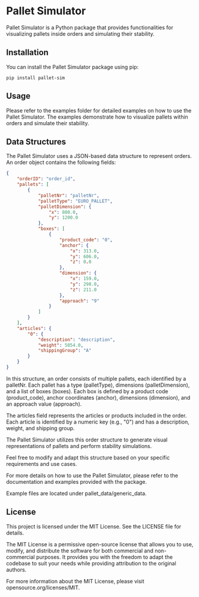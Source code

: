 # Pallet Simulator

Pallet Simulator is a Python package that provides functionalities for visualizing pallets inside orders and simulating
their stability.

## Installation

You can install the Pallet Simulator package using pip:

``` 
pip install pallet-sim
```

## Usage

Please refer to the examples folder for detailed examples on how to use the Pallet Simulator. The examples demonstrate
how to visualize pallets within orders and simulate their stability.

## Data Structures

The Pallet Simulator uses a JSON-based data structure to represent orders. An order object contains the following
fields:

``` json
{
    "orderID": "order_id",
    "pallets": [
        {
            "palletNr": "palletNr",
            "palletType": "EURO_PALLET",
            "palletDimension": {
                "x": 800.0,
                "y": 1200.0
            },
            "boxes": [
                {
                    "product_code": "0",
                    "anchor": {
                        "x": 313.0,
                        "y": 606.0,
                        "z": 0.0
                    },
                    "dimension": {
                        "x": 159.0,
                        "y": 298.0,
                        "z": 211.0
                    },
                    "approach": "9"
                }
            ]
        }
    ],
    "articles": {
        "0": {
            "description": "description",
            "weight": 5054.0,
            "shippingGroup": "A"
        }
    }
}
```

In this structure, an order consists of multiple pallets, each identified by a palletNr. Each pallet has a type
(palletType), dimensions (palletDimension), and a list of boxes (boxes). Each box is defined by a product code
(product_code), anchor coordinates (anchor), dimensions (dimension), and an approach value (approach).

The articles field represents the articles or products included in the order. Each article is identified by a numeric
key (e.g., "0") and has a description, weight, and shipping group.

The Pallet Simulator utilizes this order structure to generate visual representations of pallets and perform stability
simulations.

Feel free to modify and adapt this structure based on your specific requirements and use cases.

For more details on how to use the Pallet Simulator, please refer to the documentation and examples provided with the
package.

Example files are located under pallet_data/generic_data.

## License

This project is licensed under the MIT License. See the LICENSE file for details.

The MIT License is a permissive open-source license that allows you to use, modify, and distribute the software for both
commercial and non-commercial purposes. It provides you with the freedom to adapt the codebase to suit your needs while
providing attribution to the original authors.

For more information about the MIT License, please visit opensource.org/licenses/MIT.